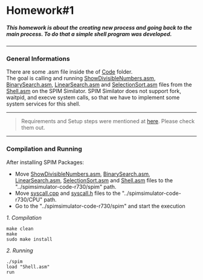 # Homework#1
##### This homework is about the creating new process and going back to the main process. To do that a simple shell program was developed.
***
### General Informations
There are some .asm file inside the of [Code](https://github.com/alihaydarkurban/CSE312-Operating-Systems/tree/main/HW1/Codes) folder.<br/> The goal is calling and running [ShowDivisibleNumbers.asm](https://github.com/alihaydarkurban/CSE312-Operating-Systems/tree/main/HW1/Codes/ShowDivisibleNumbers.asm), [BinarySearch.asm](https://github.com/alihaydarkurban/CSE312-Operating-Systems/tree/main/HW1/Codes/BinarySearch.asm), [LinearSearch.asm](https://github.com/alihaydarkurban/CSE312-Operating-Systems/tree/main/HW1/Codes/LinearSearch.asm) and [SelectionSort.asm](https://github.com/alihaydarkurban/CSE312-Operating-Systems/tree/main/HW1/Codes/SelectionSort.asm) files from the [Shell.asm](https://github.com/alihaydarkurban/CSE312-Operating-Systems/tree/main/HW1/Codes/Shell.asm) on the SPIM Similator. SPIM Similator does not support fork, waitpid, and execve system calls, so that we have to implement some system services for this shell.
***
> Requirements and Setup steps were mentioned at [here](https://github.com/alihaydarkurban/CSE312-Operating-Systems/main/README.md). Please check them out.
***
### Compilation and Running
After installing SPIM Packages:<br/>
* Move [ShowDivisibleNumbers.asm](https://github.com/alihaydarkurban/CSE312-Operating-Systems/tree/main/HW1/Codes/ShowDivisibleNumbers.asm), [BinarySearch.asm](https://github.com/alihaydarkurban/CSE312-Operating-Systems/tree/main/HW1/Codes/BinarySearch.asm), [LinearSearch.asm](https://github.com/alihaydarkurban/CSE312-Operating-Systems/tree/main/HW1/Codes/LinearSearch.asm), [SelectionSort.asm](https://github.com/alihaydarkurban/CSE312-Operating-Systems/tree/main/HW1/Codes/SelectionSort.asm) and [Shell.asm](https://github.com/alihaydarkurban/CSE312-Operating-Systems/tree/main/HW1/Codes/Shell.asm) files to the "../spimsimulator-code-r730/spim" path.
* Move [syscall.cpp](https://github.com/alihaydarkurban/CSE312-Operating-Systems/tree/main/HW1/Codes/syscall.cpp) and [syscall.h](https://github.com/alihaydarkurban/CSE312-Operating-Systems/tree/main/HW1/Codes/syscall.h) files to the "../spimsimulator-code-r730/CPU" path.
* Go to the "../spimsimulator-code-r730/spim" and start the execution <br/>

_1. Compilation_
```
make clean
make
sudo make install
```
_2. Running_<br />
```
./spim
load "Shell.asm"
run
```
